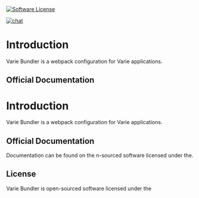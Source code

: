 [![Software License](https://img.shields.io/badge/license-MIT-brightgreen.svg?style=flat-square)](https://github.com/variejs/framework/blob/master/LICENSE)[![chat](https://img.shields.io/badge/chat-discord-7289DA.svg?style=flat-square)](https://discordapp.com/invite/yjBtbvm)# Introduction

Varie Bundler is a webpack configuration for Varie applications.

## Official Documentation# IntroductionVarie Bundler is a webpack configuration for Varie applications.## Official DocumentationDocumentation can be found on the n-sourced software licensed under the.## LicenseVarie Bundler is open-sourced software licensed under the